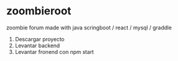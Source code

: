 # zoombieroot
zoombie forum made with java scringboot / react / mysql / graddle

1. Descargar proyecto
2. Levantar backend
3. Levantar fronend con npm start
